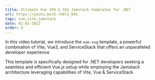 ```yaml
---
title: Ultimate Vue SPA & SSG Jamstack templates for .NET
url: https://youtu.be/D-rU0lU_B4I
tags: vue,vite,jamstack
date: 01-02-2022
order: 4
---
```


In this video tutorial, we introduce the `vue-ssg` template, a powerful combination of Vite, Vue3, and ServiceStack 
that offers an unparalleled developer experience

This template is specifically designed for .NET developers seeking a seamless and efficient Vue.js setup 
while employing the Jamstack architecture leveraging capabilities of Vite, Vue & ServiceStack
